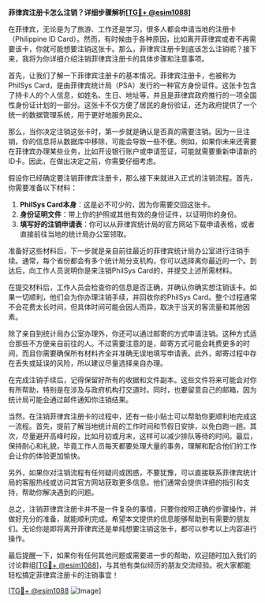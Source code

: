 **菲律宾注册卡怎么注销？详细步骤解析[[TG💪+ @esim1088](https://t.me/s/esim1088)]**

在菲律宾，无论是为了旅游、工作还是学习，很多人都会申请当地的注册卡（Philippine ID Card）。然而，有时候由于各种原因，比如离开菲律宾或者不再需要该卡，你就可能想要注销这张卡。那么，菲律宾注册卡到底该怎么注销呢？接下来，我将为你详细介绍注销菲律宾注册卡的具体步骤和注意事项。

首先，让我们了解一下菲律宾注册卡的基本情况。菲律宾注册卡，也被称为PhilSys Card，是由菲律宾统计局（PSA）发行的一种官方身份证件。这张卡包含了持卡人的个人信息，如姓名、生日、地址等，并且是菲律宾政府推行的一项全国性身份证计划的一部分。这张卡不仅方便了居民的身份验证，还为政府提供了一个统一的数据管理系统，用于更好地服务民众。

那么，当你决定注销这张卡时，第一步就是确认是否真的需要注销。因为一旦注销，你的信息将从数据库中移除，可能会导致一些不便。例如，如果你未来还需要在菲律宾办理某些业务，比如开设银行账户或申请签证，可能就需要重新申请新的ID卡。因此，在做出决定之前，你需要仔细考虑。

假设你已经确定要注销菲律宾注册卡，那么接下来就进入正式的注销流程。首先，你需要准备以下材料：

1. **PhilSys Card本身**：这是必不可少的，因为你需要交回这张卡。
2. **身份证明文件**：带上你的护照或其他有效的身份证件，以证明你的身份。
3. **填写好的注销申请表**：你可以从菲律宾统计局的官方网站下载申请表格，或者直接前往当地的统计局办公室领取。

准备好这些材料后，下一步就是亲自前往最近的菲律宾统计局办公室进行注销手续。通常，每个省份都会有多个统计局分支机构，你可以选择离你最近的一个。到达后，向工作人员说明你是来注销PhilSys Card的，并提交上述所需材料。

在提交材料后，工作人员会检查你的信息是否正确，并确认你确实想注销该卡。如果一切顺利，他们会为你办理注销手续，并回收你的PhilSys Card。整个过程通常不会花费太长时间，但具体时间可能会因人而异，取决于当天的客流量和其他因素。

除了亲自到统计局办公室办理外，你还可以通过邮寄的方式申请注销。这种方式适合那些不方便亲自前往的人。不过需要注意的是，邮寄方式可能会耗费更多的时间，而且你需要确保所有材料齐全并准确无误地填写申请表。此外，邮寄过程中存在丢失或延误的风险，所以建议尽量选择亲自办理。

在完成注销手续后，记得保留好所有的收据和文件副本。这些文件将来可能会对你有所帮助，特别是在涉及与政府机构打交道时。同时，也要留意自己的邮箱，因为统计局可能会通过邮件通知你注销结果。

当然，在注销菲律宾注册卡的过程中，还有一些小贴士可以帮助你更顺利地完成这一流程。首先，提前了解当地统计局的工作时间和节假日安排，以免白跑一趟。其次，尽量避开高峰时段，比如月初或月末，这样可以减少排队等待的时间。最后，保持耐心和礼貌，毕竟工作人员每天都要处理大量的事务，理解和配合他们的工作会让你的体验更加愉快。

另外，如果你对注销流程有任何疑问或困惑，不要犹豫，可以直接联系菲律宾统计局的客服热线或访问其官方网站获取更多信息。他们通常会提供详细的指引和支持，帮助你解决遇到的问题。

总之，注销菲律宾注册卡并不是一件复杂的事情，只要你按照正确的步骤操作，并做好充分的准备，就能顺利完成。希望本文提供的信息能够帮助到有需要的朋友们。无论你是即将离开菲律宾还是单纯想要注销这张卡，都可以参考以上内容进行操作。

最后提醒一下，如果你有任何其他问题或需要进一步的帮助，欢迎随时加入我们的讨论群组[[TG💪+ @esim1088](https://t.me/s/esim1088)]，与其他有类似经历的朋友交流经验。祝大家都能轻松搞定菲律宾注册卡的注销事宜！

[[TG💪+ @esim1088](https://t.me/s/esim1088) ![Image](https://i.postimg.cc/4NQfJmqS/Snipaste-2025-05-13-00-14-12.png)]